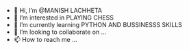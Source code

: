 - 👋 Hi, I’m @MANISH LACHHETA
- 👀 I’m interested in PLAYING CHESS
- 🌱 I’m currently learning PYTHON AND BUSSINESSS SKILLS
- 💞️ I’m looking to collaborate on ...
- 📫 How to reach me ...

<!---
manishlachheta1108/manishlachheta1108 is a ✨ special ✨ repository because its `README.md` (this file) appears on your GitHub profile.
You can click the Preview link to take a look at your changes.
--->
